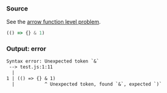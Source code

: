 ### Source
See the [arrow function level problem](../../../../parser/docs/arrow-function-level-problem.md).

```js
(() => {} & 1)
```

### Output: error
```txt
Syntax error: Unexpected token `&`
 --> test.js:1:11
  |
1 | (() => {} & 1)
  |           ^ Unexpected token, found `&`, expected `)`
```
